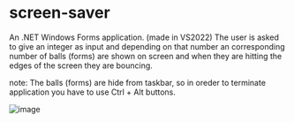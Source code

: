 # screen-saver

An .NET Windows Forms application. (made in VS2022)
The user is asked to give an integer as input and depending on that number an corresponding number of balls (forms) are shown on screen and when they are hitting the edges of the screen they are bouncing.

note: The balls (forms) are hide from taskbar, so in oreder to terminate application you have to use Ctrl + Alt buttons.

![image](https://user-images.githubusercontent.com/98465741/230942498-d4cea1bb-4332-4478-ab0e-f0db8e57eb63.png)

